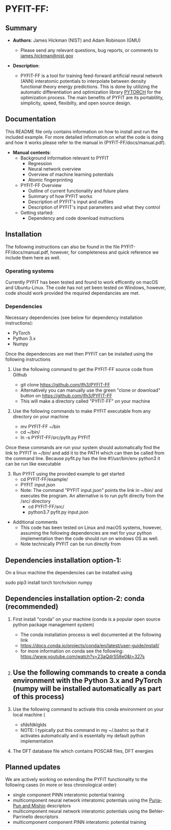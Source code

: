 # PYFIT-FF: 

## Summary

+ __Authors__: James Hickman (NIST) and Adam Robinson (GMU) 
	* Please send any relevant questions, bug reports, or comments to james.hickman@nist.gov

+ __Description__: 
	- PYFIT-FF is a tool for training feed-forward artificial neural network (ANN) interatomic potentials to interpolate between density functional theory energy predictions. This is done by utilizing the automatic differentiation and optimization library [PYTORCH](https://pytorch.org/) for the optimization process. The main benefits of PYFIT are its portablility, simplicity, speed, flexibilty, and open source design. 

## Documentation

This README file only contains information on how to install and run the included example. For more detailed information on what the code is doing and how it works please refer to the manual in (PYFIT-FF/docs/manual.pdf). 

+ __Manual contents__: 
	- Background information relevant to PYFIT
		* Regression 
		* Neural network overview
		* Overview of machine learning potentials 
		* Atomic fingerprinting 
	- PYFIT-FF Overview
		* Outline of current functionality and future plans
		* Summary of how PYFIT works
		* Description of PYFIT's input and outfiles
		* Description of PYFIT's input parameters and what they control
	- Getting started: 
		* Dependency and code download instructions 

## Installation

The following instructions can also be found in the file PYFIT-FF/docs/manual.pdf, however, for completeness and quick reference we include them here as well. 

### Operating systems

Currently PYFIT has been tested and found to work efficently on macOS and Ubuntu-Linux. The code has not yet been tested on Windows, however, code should work provided the required dependancies are met. 

### Dependencies 

Necessary dependencies (see below for dependency installation instructions):  

- PyTorch
- Python 3.x 
- Numpy

Once the dependencies are met then PYFIT can be installed using the following instructions 

1) Use the following command to get the PYFIT-FF source code from Github
 	- git clone https://github.com/jfh3/PYFIT-FF
	- Alternatively you can  manually use the green "clone or download" button on https://github.com/jfh3/PYFIT-FF
 	- This will make a directory called "PYFIT-FF" on your machine 

2) Use the following commands to make PYFIT executable from any directory on your machine  
 	- mv PYFIT-FF ~/bin
	- cd ~/bin/
	- ln -s PYFIT-FF/src/pyfit.py  PYFIT 

Once these commands are run your system should automatically find the link to PYFIT in ~/bin/ and add it to the PATH which can then be called from the command line. Because pyfit.py has the line #!/usr/bin/env python3 it can be run like executable 

3) Run PYFIT using the provided example to get started 
	- cd PYFIT-FF/example/
	- PYFIT input.json 
	- Note: The command "PYFIT input.json" points the link in ~/bin/ and executes the program. An alternative is to run pyfit directly from the /src/ directory 
		* cd PYFIT-FF/src/
		* python3.7 pyfit.py input.json 

+ Additional comments 
	- This code has been tested on Linux and macOS systems, however, assuming the following dependencies are met for your python implementation then the code should run on windows OS as well.
	- Note technically PYFIT can be run directly from


## Dependencies installation option-1:    

On a linux machine the dependencies can be installed using 

sudo pip3 install torch torchvision numpy


## Dependencies installation option-2: conda (recommended)  

1) First install "conda" on your machine (conda is a popular open source python package management system)
 	- The conda installation process is well documented at the following link 
 	- https://docs.conda.io/projects/conda/en/latest/user-guide/install/
	- for more information on conda see the following: https://www.youtube.com/watch?v=23aQdrS58e0&t=327s
2) Use the following commands to create a conda environment with the Python 3.x and PyTorch (numpy will be installed automatically as part of this process) 
	- 

3) Use the following command to activate this conda environment on your local machine (
	- sfdsfdklglds
	- NOTE: I typically put this command in my ~/.bashrc so that it activates automatically and is essentally my default python implementation


2) The DFT database file which contains POSCAR files, DFT energies

## Planned updates

We are actively working on extending the PYFIT functionality to the following cases (in more or less chronological order) 

+ single component PINN interatomic potential training
+ multicomponent neural network interatomic potentials using the [Purja-Pun and Mishin](https://www.nature.com/articles/s41467-019-10343-5) descriptors 
+ multicomponent neural network interatomic potentials using the Behler-Parrinello descriptors
+ multicomponent component PINN interatomic potential training
